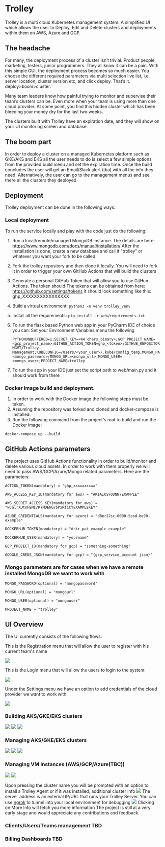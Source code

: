# Trolley

Trolley is a multi cloud Kubernetes management system. A simplified UI which allows the user to Deploy, Edit and Delete clusters and deployments within them on AWS, Azure and GCP. 

## The headache 
For many, the deployment process of a cluster isn’t trivial. Product people, marketing, testers, junior programmers. They all know it can be a pain. With this simple GUI, the deployment process becomes so much easier. You choose the different required parameters via multi selection live list, i.e. server location, cluster version etc, and click deploy. That’s it. deploy>boom>cluster.

Many team leaders know how painful trying to monitor and supervise their team’s clusters can be. Even more when your team is using more than one cloud provider. At some point, you find this hidden cluster which has been bleeding your money dry for the last two weeks. 

The clusters built with Trolley have an expiration date, and they will show on your UI  monitoring screen and database.

## The boom part
In order to deploy a cluster on a managed Kubernetes platform such as GKE/AKS and EKS all the user needs to do is select a few simple options from the provided build menu and set the expiration time. 
Once the build concludes the user will get an Email/Slack alert (tba) with all the info they need.
Alternatively, the user can go to the management menus and see there all the clusters they deployed.


## Deployment
Trolley deployment can be done in the following ways:

### Local deployment
To run the service locally and play with the code just do the following:
1. Run a local/remote/managed MongoDB instance. The details are here:
https://www.mongodb.com/docs/manual/installation/
After the installation is done, create a new database and call it "trolley" or whatever you want your fork to be called.
2. Fork the trolley repository and then clone it locally.
You will need to fork it in order to trigger your own GitHub Actions that will build the clusters
3. Generate a personal GitHub Token that will allow you to use GitHun Actions. The token should The tokens can be obtained from here:
https://github.com/settings/tokens
It should look something like this: ghp_XXXXXXXXXXXXXXXX
4. Build a virtual environment:
        ```
        python3 -m venv trolley_venv
        ```
5. Install all the requirements:
        ```
        pip install -r web/requirements.txt
        ```
6. To run the flask based Python web app in your PyCharm IDE of choice you can:
Set your Environment Variables menu the following:

    ```
    PYTHONUNBUFFERED=1;SECRET_KEY=<44_chars_binary>;GCP_PROJECT_NAME=<gcp_project_name>;GITHUB_ACTION_TOKEN=ghp_<token>;GITHUB_REPOSITORY=Trolley-MGMT/Trolley-Management;KUBECONFIG=/Users/<your_user>/.kube/config_temp;MONGO_PASSWORD=<mongo_password>;MONGO_URL=<mongo_url>;MONGO_USER=<mongo_user>;PROJECT_NAME=trolley
    ```

7. To run the app in your IDE just set the script path to web/main.py and it should work from there


### Docker image build and deployment.
1. In order to work with the Docker image the following steps must be taken.
2. Assuming the repository was forked and cloned and docker-compose is installed:
3. Run the following command from the project's root to build and run the Docker image:

``
docker-compose up --build
``

## GitHub Actions parameters
The project uses GitHub Actions functionality in order to build/monitor and delete various cloud assets.
In order to work with them properly we will need to pass AWS/GCP/Azure/Mongo related parameters.
Here are the parameters:

`
ACTION_TOKEN(mandatory) = "ghp_xxxxxxxxxx"
`

`
AWS_ACCESS_KEY_ID(mandatory for aws) = "AKIAIOSFODNN7EXAMPLE"
`

`
AWS_SECRET_ACCESS_KEY(mandatory for aws) = "wJalrXUtnFEMI/K7MDENG/bPxRfiCYEXAMPLEKEY"
`

`
AZURE_CREDENTIALS(mandatory for azure) = "d8er22sc-0000-5esd-be90-example"
`

`
DOCKERHUB_TOKEN(mandatory) = "dckr_pat_example-example"
`

`
DOCKERHUB_USER(mandatory) = "yourname"
`

`
GCP_PROJECT_ID(mandatory for gcp) = "something-something"
`

`
GOOGLE_CREDS_JSON(mandatory for gcp) = "{gcp_service_account json}"
`
### Mongo parameters are for cases when we have a remote installed MongoDB we want to work with
`
MONGO_PASSWORD(optional) = "mongopassword"
`

`
MONGO_URL(optional) = "mongourl"
`

`
MONGO_USER(optional) = "mongouser"
`

`
PROJECT_NAME = "trolley"
`

## UI Overview
The UI currently consists of the following flows:

This is the Registration menu that will allow the user to register with his current team's name

![](documentation/register.png)


This is the Login menu that will allow the users to login to the system

![](documentation/login.png)

Under the Settings menu we have an option to add credentials of the cloud provider we want to work with.

![](documentation/credentials.png)

### Building AKS/GKE/EKS clusters
![](documentation/build_aks.png)
![](documentation/build_gke.png)
![](documentation/build_eks.png)

### Managing AKS/GKE/EKS clusters
![](documentation/manage_aks.png)
![](documentation/manage_gke.png)
![](documentation/manage_eks.png)

### Managing VM Instances (AWS/GCP/Azure(TBC))
![](documentation/manage_aws_ec2_instances.png)
![](documentation/manage_gcp_vm_instances.png)



Upon pressing the cluster name you will be prompted with an option to install a Trolley Agent or if it was installed, additional cluster info
![](documentation/cluster_install_trolley_agent.png)
The server address is an external IP/URL that runs your Trolley Server. You can use [ngrok](https://ngrok.com/) to tunnel into your local environment for debugging
![](documentation/cluster_additional_info.png)
Clicking on More Info will fetch you more information
The project is still at a very early stage and would appreciate any contributions and feedback.  

### Clients/Users/Teams management TBD
### Billing Dashboards TBD

